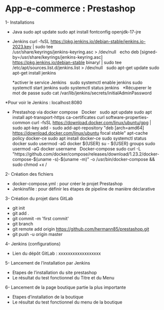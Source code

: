 # App-e-commerce : Prestashop

1- Installations
- Java
  sudo apt update
  sudo apt install fontconfig openjdk-17-jre

- Jenkins
  curl -fsSL https://pkg.jenkins.io/debian-stable/jenkins.io-2023.key | sudo tee \
    /usr/share/keyrings/jenkins-keyring.asc > /dev/null
 
  echo deb [signed-by=/usr/share/keyrings/jenkins-keyring.asc] \
    https://pkg.jenkins.io/debian-stable binary/ | sudo tee \
    /etc/apt/sources.list.d/jenkins.list > /dev/null
 
   sudo apt-get update
   sudo apt-get install jenkins
  
  *activer le service Jenkins
 
    sudo systemctl enable jenkins
    sudo systemctl start jenkins
    sudo systemctl status jenkins
 
   *Récuperer le mot de passe
    sudo cat /var/lib/jenkins/secrets/initialAdminPassword

*Pour voir le Jenkins : localhost:8080

- Prestashop via docker compose
 
Docker
 
sudo apt update
sudo apt install apt-transport-https ca-certificates curl software-properties-common
curl -fsSL https://download.docker.com/linux/ubuntu/gpg | sudo apt-key add -
sudo add-apt-repository "deb [arch=amd64] https://download.docker.com/linux/ubuntu focal stable"
apt-cache policy docker-ce
sudo apt install docker-ce
sudo systemctl status docker
sudo usermod -aG docker ${USER}
su - ${USER}
groups
sudo usermod -aG docker username
 
Docker-compose
sudo curl -L "https://github.com/docker/compose/releases/download/1.23.2/docker-compose-$(uname -s)-$(uname -m)" -o /usr/bin/docker-compose && sudo chmod +x /

2- Création des fichiers 

- docker-compose.yml : pour créer le projet Prestashop
- Jenkinsfile : pour définir les étapes de pipeline de manière déclarative

3- Création du projet dans GitLab

- git init
- git add .
- git commit -m 'first commit'
- git branch
- git remote add origin https://github.com/hermann85/prestashop.git
- git push -u origin master

4- Jenkins (configurations)

- Lien du dépôt GitLab : xxxxxxxxxxxxxxxxxx

5- Lancement de l’installation par Jenkins 
  * Etapes de l’installation du site prestashop
  * Le résultat du test fonctionnel du Titre et du Menu 

6- Lancement de la page boutique partie la plus importante 
  * Etapes d’installation de la boutique 
  * Le résultat du test fonctionnel du menu de la boutique






